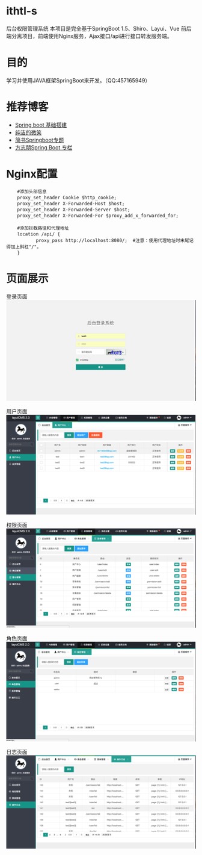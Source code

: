 # ithtl-s
后台权限管理系统
本项目是完全基于SpringBoot 1.5、Shiro、Layui、Vue 前后端分离项目，前端使用Nginx服务，Ajax接口/api进行接口转发服务端。

# 目的
学习并使用JAVA框架SpringBoot来开发。（QQ:457165949）

# 推荐博客
* [Spring boot 基础搭建](http://www.ithtl.com/?p=766) 
* [纯洁的微笑](http://www.ityouknow.com/spring-boot.html)
* [简书Springboot专题](https://www.jianshu.com/c/f0cf6eae1754)
* [方志朋Spring Boot 专栏](https://blog.csdn.net/column/details/15397.html)

# Nginx配置
        #添加头部信息
        proxy_set_header Cookie $http_cookie;
        proxy_set_header X-Forwarded-Host $host;
        proxy_set_header X-Forwarded-Server $host;
        proxy_set_header X-Forwarded-For $proxy_add_x_forwarded_for;
        
        #添加拦截路径和代理地址
        location /api/ {              
               proxy_pass http://localhost:8080/;  #注意：使用代理地址时末尾记得加上斜杠"/"。      
        }


# 页面展示

登录页面
 ![image](https://github.com/g457165949/ithtl-s/blob/master/doc/登录.jpeg)

用户页面
![image](https://github.com/g457165949/ithtl-s/blob/master/doc/用户.png)

权限页面
 ![image](https://github.com/g457165949/ithtl-s/blob/master/doc/菜单管理.png)
 
角色页面
![image](https://github.com/g457165949/ithtl-s/blob/master/doc/角色管理.png)

日志页面
![image](https://github.com/g457165949/ithtl-s/blob/master/doc/操作日志.png)